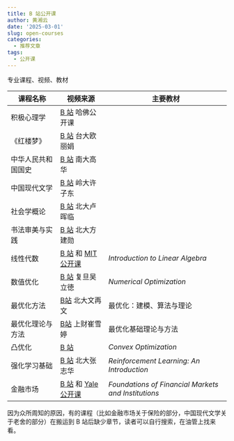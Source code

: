```yaml
---
title: B 站公开课
author: 黄湘云
date: '2025-03-01'
slug: open-courses
categories:
  - 推荐文章
tags:
  - 公开课
---
```


专业课程、视频、教材

| 课程名称 | 视频来源 | 主要教材 |
|------------------------|------------------------|------------------------|
| 积极心理学 | [B 站](https://www.bilibili.com/video/BV1Ka411w7qd/) 哈佛公开课 |  |
| 《红楼梦》 | [B 站](https://www.bilibili.com/video/BV1hp4y1t7zq/) 台大欧丽娟 |  |
| 中华人民共和国国史 | [B 站](https://www.bilibili.com/video/BV1zN411B7sZ/) 南大高华 |  |
| 中国现代文学 | [B 站](https://www.bilibili.com/video/BV13s411T761/) 岭大许子东 |  |
| 社会学概论 | [B 站](https://www.bilibili.com/video/BV1XK4y1n7gp/) 北大卢晖临 |  |
| 书法审美与实践 | [B 站](https://www.bilibili.com/video/BV12w411R75u/) 北大方建勋 |  |
| 线性代数 | [B 站](https://www.bilibili.com/video/BV16Z4y1U7oU/) 和 [MIT公开课](https://ocw.mit.edu/courses/18-06-linear-algebra-spring-2010) | *Introduction to Linear Algebra* |
| 数值优化 | [B 站](https://www.bilibili.com/video/BV1Kx411m7QB/) 复旦吴立徳 | *Numerical Optimization* |
| 最优化方法 | [B站](https://www.bilibili.com/video/BV1Kc411i7kJ/) 北大文再文 | 最优化：建模、算法与理论 |
| 最优化理论与方法 | [B站](https://www.bilibili.com/video/BV1m7411u72b/) 上财崔雪婷 | 最优化基础理论与方法 |
| 凸优化 | [B 站](https://www.bilibili.com/video/BV1LJNweiEh8/) | *Convex Optimization* |
| 强化学习基础 | [B 站](https://www.bilibili.com/video/BV1Et4y1C7co/) 北大张志华 | *Reinforcement Learning: An Introduction* |
| 金融市场 | [B 站](https://www.bilibili.com/video/BV11hKLebERB/) 和 [Yale 公开课](https://oyc.yale.edu/economics/econ-252-08) | *Foundations of Financial Markets and Institutions* |

因为众所周知的原因，有的课程（比如金融市场关于保险的部分，中国现代文学关于老舍的部分）在搬运到 B 站后缺少章节，读者可以自行搜索，在油管上找来看。
